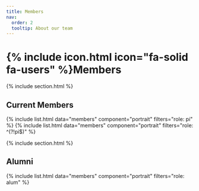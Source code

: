```yaml
---
title: Members
nav:
  order: 2
  tooltip: About our team
---
```


# {% include icon.html icon="fa-solid fa-users" %}Members

{% include section.html %}

## Current Members

{% include list.html data="members" component="portrait" filters="role: pi" %}
{% include list.html data="members" component="portrait" filters="role: ^(?!pi$)" %}

{% include section.html %}

## Alumni

{% include list.html  data="members"  component="portrait"  filters="role: alum" %}

<!---
{% capture content %}

{% include figure.html image="images/photo.jpg" %}
{% include figure.html image="images/photo.jpg" %}
{% include figure.html image="images/photo.jpg" %}

{% endcapture %}

{% include grid.html style="square" content=content %}
-->
